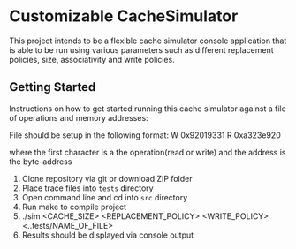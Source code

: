 # Customizable CacheSimulator

This project intends to be a flexible cache simulator console application that is able to be run using various parameters such as different replacement policies, size, associativity and write policies. 

## Getting Started

Instructions on how to get started running this cache simulator against a file of operations and memory addresses:

File should be setup in the following format:
W 0x92019331
R 0xa323e920

where the first character is a the operation(read or write) and the address is the byte-address

1. Clone repository via git or download ZIP folder
2. Place trace files into `tests` directory
3. Open command line and cd into `src` directory
4. Run make to compile project
5. ./sim <CACHE_SIZE> <ASSOCIATIVITY> <REPLACEMENT_POLICY> <WRITE_POLICY> <..tests/NAME_OF_FILE>
6. Results should be displayed via console output

